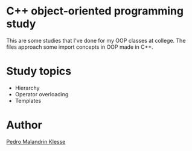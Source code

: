 # C++ object-oriented programming study

This are some studies that I've done for my OOP classes at college. 
The files approach some import concepts in OOP made in C++.

# Study topics
* Hierarchy
* Operator overloading
* Templates

# Author
[Pedro Malandrin Klesse](www.github.com/Klesse)
